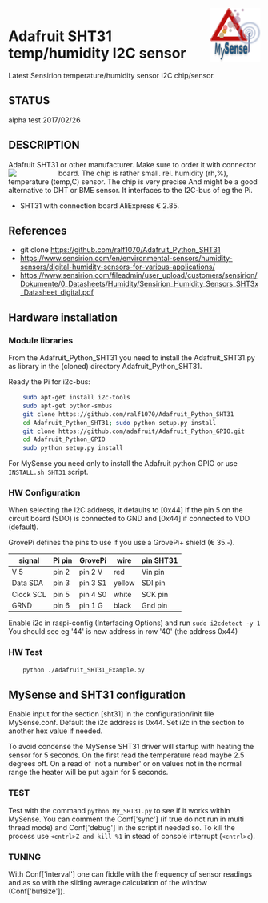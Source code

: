 <img src="images/MySense-logo.png" align=right width=100>

# Adafruit SHT31 temp/humidity I2C sensor
Latest Sensirion temperature/humidity sensor I2C chip/sensor.

## STATUS
alpha test 2017/02/26

## DESCRIPTION
Adafruit SHT31 or other manufacturer. Make sure to order it with connector board. The chip is rather small.
<img src="images/SHT31.png" align=left width=100>
rel. humidity (rh,%), temperature (temp,C) sensor.
The chip is very precise And might be a good alternative to DHT or BME sensor. It interfaces to the I2C-bus of eg the Pi.

* SHT31 with connection board AliExpress € 2.85.

## References
* git clone https://github.com/ralf1070/Adafruit_Python_SHT31
* https://www.sensirion.com/en/environmental-sensors/humidity-sensors/digital-humidity-sensors-for-various-applications/
* https://www.sensirion.com/fileadmin/user_upload/customers/sensirion/Dokumente/0_Datasheets/Humidity/Sensirion_Humidity_Sensors_SHT3x_Datasheet_digital.pdf

## Hardware installation

### Module libraries
From the Adafruit_Python_SHT31 you need to install the Adafruit_SHT31.py as library in the (cloned) directory Adafruit_Python_SHT31.

Ready the Pi for i2c-bus:
```bash
    sudo apt-get install i2c-tools
    sudo apt-get python-smbus
    git clone https://github.com/ralf1070/Adafruit_Python_SHT31
    cd Adafruit_Python_SHT31; sudo python setup.py install
    git clone https://github.com/adafruit/Adafruit_Python_GPIO.git
    cd Adafruit_Python_GPIO
    sudo python setup.py install
```
For MySense you need only to install the Adafruit python GPIO or use `INSTALL.sh SHT31` script.

### HW Configuration
When selecting the I2C address, it defaults to [0x44] if the pin 5 on the circuit board (SDO) is connected to GND and [0x44] if connected to VDD (default).

GrovePi defines the pins to use if you use a GrovePi+ shield (€ 35.-).

signal   |Pi pin|GrovePi |wire  |pin SHT31
---------|------|------- |------|---------
V 5      |pin 2 |pin 2 V |red   |Vin pin
Data SDA |pin 3 |pin 3 S1|yellow|SDI pin
Clock SCL|pin 5 |pin 4 S0|white |SCK pin
GRND     |pin 6 |pin 1 G |black |Gnd pin

Enable i2c in raspi-config (Interfacing Options) and run `sudo i2cdetect -y 1`
You should see eg '44' is new address in row '40' (the address 0x44)

### HW Test
```bash
    python ./Adafruit_SHT31_Example.py
```

## MySense and SHT31 configuration
Enable input for the section [sht31] in the configuration/init file MySense.conf.
Default the i2c address is 0x44. Set i2c in the section to another hex value if needed.

To avoid condense  the MySense SHT31 driver will startup with heating the sensor for 5 seconds.
On the first read the temperature read maybe 2.5 degrees off.
On a read of 'not a number' or on values not in the normal range the heater will be put again for 5 seconds.

### TEST
Test with the command `python My_SHT31.py` to see if it works within MySense. You can comment the Conf['sync'] (if true do not run in multi thread mode) and Conf['debug'] in the script if needed so. To kill the process use `<cntrl>Z and kill %1` in stead of console interrupt (`<cntrl>c`).

### TUNING
With Conf['interval'] one can fiddle with the frequency of sensor readings and as so with the sliding average calculation of the window (Conf['bufsize']).
